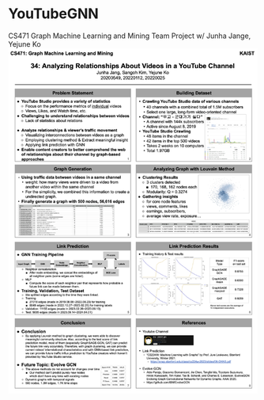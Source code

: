 # YouTubeGNN
CS471 Graph Machine Learning and Mining Team Project w/ Junha Jange, Yejune Ko
![poster](./research_poster.png)
